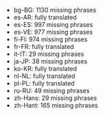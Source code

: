 - bg-BG: 1130 missing phrases
- es-AR: fully translated
- es-ES: 997 missing phrases
- es-VE: 977 missing phrases
- fi-FI: 974 missing phrases
- fr-FR: fully translated
- it-IT: 29 missing phrases
- ja-JP: 38 missing phrases
- ko-KR: fully translated
- nl-NL: fully translated
- pl-PL: fully translated
- ru-RU: 49 missing phrases
- zh-Hans: 29 missing phrases
- zh-Hant: 165 missing phrases
